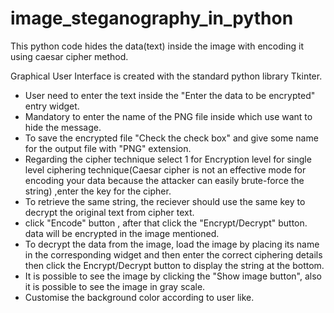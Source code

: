 # image_steganography_in_python
This python code hides the data(text) inside the image with encoding it using caesar cipher method.

Graphical User Interface is created with the standard python library Tkinter.

* User need to enter the text inside the "Enter the data to be encrypted" entry widget.
* Mandatory to enter the name of the PNG file inside which use want to hide the message.
* To save the encrypted file "Check the check box" and give some name for the output file with "PNG" extension.
* Regarding the cipher technique select 1 for Encryption level for single level ciphering technique(Caesar cipher is not an   effective mode for encoding your data because the attacker can easily brute-force the string) ,enter the key for the cipher.
* To retrieve the same string, the reciever should use the same key to decrypt the original text from cipher text. 
* click "Encode" button , after that click the "Encrypt/Decrypt" button. data will be encrypted in the image mentioned.
* To decrypt the data from the image, load the image by placing its name in the corresponding widget and then enter the correct ciphering details then click the Encrypt/Decrypt button to display the string at the bottom.
* It is possible to see the image by clicking the "Show image button", also it is possible to see the image in gray scale.
* Customise the background color according to user like.
